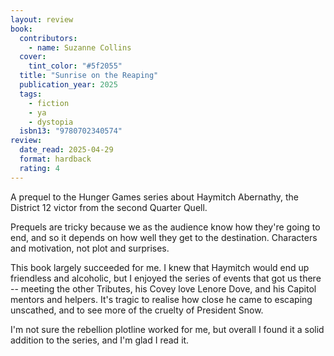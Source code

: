 ```yaml
---
layout: review
book:
  contributors:
    - name: Suzanne Collins
  cover:
    tint_color: "#5f2055"
  title: "Sunrise on the Reaping"
  publication_year: 2025
  tags:
    - fiction
    - ya
    - dystopia
  isbn13: "9780702340574"
review:
  date_read: 2025-04-29
  format: hardback
  rating: 4
---
```

A prequel to the Hunger Games series about Haymitch Abernathy, the District 12 victor from the second Quarter Quell.

Prequels are tricky because we as the audience know how they're going to end, and so it depends on how well they get to the destination.
Characters and motivation, not plot and surprises.

This book largely succeeded for me. 
I knew that Haymitch would end up friendless and alcoholic, but I enjoyed the series of events that got us there -- meeting the other Tributes, his Covey love Lenore Dove, and his Capitol mentors and helpers.
It's tragic to realise how close he came to escaping unscathed, and to see more of the cruelty of President Snow.

I'm not sure the rebellion plotline worked for me, but overall I found it a solid addition to the series, and I'm glad I read it.
